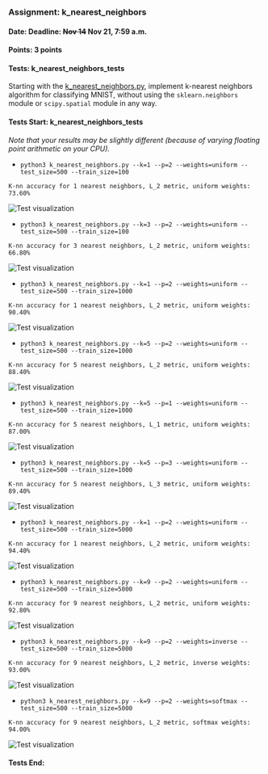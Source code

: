 ### Assignment: k_nearest_neighbors
#### Date: Deadline: ~~Nov 14~~ Nov 21, 7:59 a.m.
#### Points: 3 points
#### Tests: k_nearest_neighbors_tests

Starting with the [k_nearest_neighbors.py](https://github.com/ufal/npfl129/tree/past-2223/labs/05/k_nearest_neighbors.py),
implement k-nearest neighbors algorithm for classifying MNIST, without using the
`sklearn.neighbors` module or `scipy.spatial` module in any way.

#### Tests Start: k_nearest_neighbors_tests
_Note that your results may be slightly different (because of varying floating point arithmetic on your CPU)._
- `python3 k_nearest_neighbors.py --k=1 --p=2 --weights=uniform --test_size=500 --train_size=100`
```
K-nn accuracy for 1 nearest neighbors, L_2 metric, uniform weights: 73.60%
```
![Test visualization](//ufal.mff.cuni.cz/~straka/courses/npfl129/2223/tasks/figures/k_nearest_neighbors_1.svgz)
- `python3 k_nearest_neighbors.py --k=3 --p=2 --weights=uniform --test_size=500 --train_size=100`
```
K-nn accuracy for 3 nearest neighbors, L_2 metric, uniform weights: 66.80%
```
![Test visualization](//ufal.mff.cuni.cz/~straka/courses/npfl129/2223/tasks/figures/k_nearest_neighbors_2.svgz)
- `python3 k_nearest_neighbors.py --k=1 --p=2 --weights=uniform --test_size=500 --train_size=1000`
```
K-nn accuracy for 1 nearest neighbors, L_2 metric, uniform weights: 90.40%
```
![Test visualization](//ufal.mff.cuni.cz/~straka/courses/npfl129/2223/tasks/figures/k_nearest_neighbors_3.svgz)
- `python3 k_nearest_neighbors.py --k=5 --p=2 --weights=uniform --test_size=500 --train_size=1000`
```
K-nn accuracy for 5 nearest neighbors, L_2 metric, uniform weights: 88.40%
```
![Test visualization](//ufal.mff.cuni.cz/~straka/courses/npfl129/2223/tasks/figures/k_nearest_neighbors_4.svgz)
- `python3 k_nearest_neighbors.py --k=5 --p=1 --weights=uniform --test_size=500 --train_size=1000`
```
K-nn accuracy for 5 nearest neighbors, L_1 metric, uniform weights: 87.00%
```
![Test visualization](//ufal.mff.cuni.cz/~straka/courses/npfl129/2223/tasks/figures/k_nearest_neighbors_5.svgz)
- `python3 k_nearest_neighbors.py --k=5 --p=3 --weights=uniform --test_size=500 --train_size=1000`
```
K-nn accuracy for 5 nearest neighbors, L_3 metric, uniform weights: 89.40%
```
![Test visualization](//ufal.mff.cuni.cz/~straka/courses/npfl129/2223/tasks/figures/k_nearest_neighbors_6.svgz)
- `python3 k_nearest_neighbors.py --k=1 --p=2 --weights=uniform --test_size=500 --train_size=5000`
```
K-nn accuracy for 1 nearest neighbors, L_2 metric, uniform weights: 94.40%
```
![Test visualization](//ufal.mff.cuni.cz/~straka/courses/npfl129/2223/tasks/figures/k_nearest_neighbors_7.svgz)
- `python3 k_nearest_neighbors.py --k=9 --p=2 --weights=uniform --test_size=500 --train_size=5000`
```
K-nn accuracy for 9 nearest neighbors, L_2 metric, uniform weights: 92.80%
```
![Test visualization](//ufal.mff.cuni.cz/~straka/courses/npfl129/2223/tasks/figures/k_nearest_neighbors_8.svgz)
- `python3 k_nearest_neighbors.py --k=9 --p=2 --weights=inverse --test_size=500 --train_size=5000`
```
K-nn accuracy for 9 nearest neighbors, L_2 metric, inverse weights: 93.00%
```
![Test visualization](//ufal.mff.cuni.cz/~straka/courses/npfl129/2223/tasks/figures/k_nearest_neighbors_9.svgz)
- `python3 k_nearest_neighbors.py --k=9 --p=2 --weights=softmax --test_size=500 --train_size=5000`
```
K-nn accuracy for 9 nearest neighbors, L_2 metric, softmax weights: 94.00%
```
![Test visualization](//ufal.mff.cuni.cz/~straka/courses/npfl129/2223/tasks/figures/k_nearest_neighbors_10.svgz)
#### Tests End:
